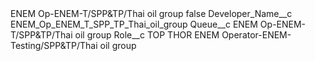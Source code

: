 <?xml version="1.0" encoding="UTF-8"?>
<CustomMetadata xmlns="http://soap.sforce.com/2006/04/metadata" xmlns:xsi="http://www.w3.org/2001/XMLSchema-instance" xmlns:xsd="http://www.w3.org/2001/XMLSchema">
    <label>ENEM Op-ENEM-T/SPP&amp;TP/Thai oil group</label>
    <protected>false</protected>
    <values>
        <field>Developer_Name__c</field>
        <value xsi:type="xsd:string">ENEM_Op_ENEM_T_SPP_TP_Thai_oil_group</value>
    </values>
    <values>
        <field>Queue__c</field>
        <value xsi:type="xsd:string">ENEM Op-ENEM-T/SPP&amp;TP/Thai oil group</value>
    </values>
    <values>
        <field>Role__c</field>
        <value xsi:type="xsd:string">TOP THOR ENEM Operator-ENEM-Testing/SPP&amp;TP/Thai oil group</value>
    </values>
</CustomMetadata>
